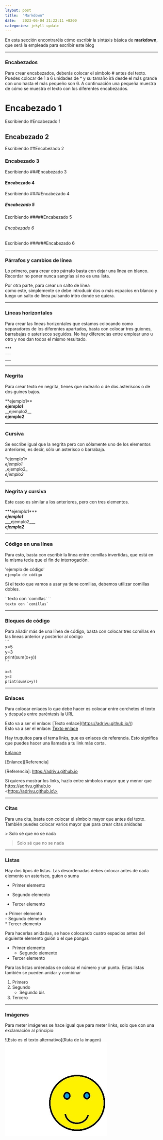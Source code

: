 ```yaml
---
layout: post
title:  "Markdown"
date:   2023-06-04 21:22:11 +0200
categories: jekyll update
---
```

En esta sección encontraréis cómo escribir la sintáxis básica de __markdown__, que será la empleada para escribir este blog

---
### Encabezados

Para crear encabezados, deberás colocar el símbolo \# antes del texto. Puedes colocar de 1 a 6 unidades de \* y su tamaño irá desde el más grande con uno hasta el más pequeño son 6. A continuación una pequeña muestra de cómo se muestra el texto con los diferentes encabezados.
# Encabezado 1
Escribiendo \#Encabezado 1
## Encabezado 2
Escribiendo \#\#Encabezado 2
### Encabezado 3
Escribiendo \#\#\#Encabezado 3
#### Encabezado 4
Escribiendo \#\#\#\#Encabezado 4
##### Encabezado 5
Escribiendo \#\#\#\#\#Encabezado 5
###### Encabezado 6
Escribiendo \#\#\#\#\#\#Encabezado 6

---
### Párrafos y cambios de línea

Lo primero, para crear otro párrafo basta con dejar una línea en blanco. Recordar no poner nunca sangrías si no es una lista.

Por otra parte, para crear un salto de línea  
como este, símplemente se debe introducir dos o más espacios en blanco y luego un salto de línea pulsando intro donde se quiera.

---
### Líneas horizontales

Para crear las líneas horizontales que estamos colocando como separadores de los diferentes apartados, basta con colocar tres guiones, barrabajas o asteriscos seguidos. No hay diferencias entre emplear uno u otro y nos dan todos el mismo resultado.

\*\*\*  
\-\-\-  
\_\_\_

---
### Negrita

Para crear texto en negrita, tienes que rodearlo o de dos asteriscos o de dos guines bajos.

\*\*ejemplo1\*\*  
**ejemplo1**  
\_\_ejemplo2\_\_  
__ejemplo2__  

---
### Cursiva
Se escribe igual que la negrita pero con sólamente uno de los elementos anteriores, es decir, sólo un asterisco o barrabaja.

\*ejemplo1\*  
*ejemplo1*  
\_ejemplo2\_  
_ejemplo2_  

---
### Negrita y cursiva

Este caso es similar a los anteriores, pero con tres elementos.

\*\*\*ejemplo1\*\*\*  
***ejemplo1***  
\_\_\_ejemplo2\_\_\_  
___ejemplo2___

---
### Código en una línea

Para esto, basta con escribir la línea entre comillas invertidas, que está en la misma tecla que el fin de interrogación.

\'ejemplo de código\'  
`ejemplo de código`

Si el texto que vamos a usar ya tiene comillas, debemos utilizar comillas dobles.

\`\`texto con \`comillas\` \`\`  
``texto con `comillas` ``

---
### Bloques de código

Para añadir más de una línea de código, basta con colocar tres comillas en las lineas anterior y posterior al código  
\`\`\`  
x=5  
y=3  
print(sum(x+y))  
\`\`\`  
```
x=5
y=3
print(sum(x+y))
```

---
### Enlaces

Para colocar enlaces lo que debe hacer es colocar entre corchetes el texto y después entre paréntesis la URL

Esto va a ser el enlace: \[Texto enlace\]\(https://adrivu.github.io/\)  
Esto va a ser el enlace: [Texto enlace](https://adrivu.github.io/)

Hay truquitos para el tema links, que es enlaces de referencia. Esto significa que puedes hacer una llamada a tu link más corta. 

[Enlance][Referencia]

[Referencia]: https://adrivu.github.io

\[Enlance\]\[Referencia\]

\[Referencia\]: https://adrivu.github.io

Si quieres mostrar los links, hazlo entre simbolos mayor que y menor que  
<https://adrivu.github.io>  
\<https://adrivu.github.io\>

---
### Citas

Para una cita, basta con colocar el símbolo mayor que antes del texto. También puedes colocar varios mayor que para crear citas anidadas

\> Solo sé que no se nada  
> Solo sé que no se nada

---
### Listas

Hay dos tipos de listas. Las desordenadas debes colocar antes de cada elemento un asterisco, guion o suma

+ Primer elemento
- Segundo elemento
* Tercer elemento

\+ Primer elemento  
\- Segundo elemento  
\* Tercer elemento  

Para hacerlas anidadas, se hace colocando cuatro espacios antes del siguiente elemento guión o el que pongas

+ Primer elemento
    + Segundo elemento
+ Tercer elemento

Para las listas ordenadas se coloca el número y un punto. Estas listas también se pueden anidar y  combinar

1. Primero
2. Segundo
    + Segundo bis
3. Tercero

---
### Imágenes

Para meter imágenes se hace igual que para meter links, solo que con una exclamación al principio

\!\[Esto es el texto alternativo\]\(Ruta de la imagen\)
![Carita sonriente](/_images/Prueba.jpg)